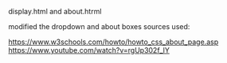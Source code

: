 display.html and about.htrml

modified the dropdown and about boxes
sources used:

https://www.w3schools.com/howto/howto_css_about_page.asp
https://www.youtube.com/watch?v=rgUp302f_lY
